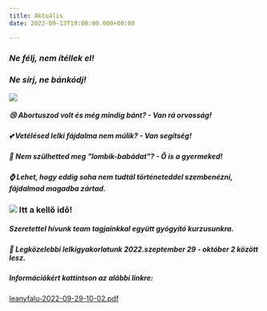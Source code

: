 ```yaml
---
title: Aktuális
date: 2022-09-13T19:00:00.000+00:00

---
```

### **_Ne félj, nem ítéllek el!_**

### **_Ne sírj, ne bánkódj!_**

![](/uploads/236119006_309811004265737_8324925701847262768_n.jpg)

##### 😢 Abortuszod volt és még mindig bánt? - **_Van rá orvosság_**_!_

##### 💕 Vetélésed lelki fájdalma nem múlik? - **_Van segítség!_**

##### 🌻 Nem szülhetted meg "lombik-babádat"? - **_Ő is a gyermeked!_**

##### ⌚ Lehet, hogy eddig soha nem tudtál történeteddel szembenézni, fájdalmad magadba zártad.

### ![](/uploads/71144982_2350512884996632_4872907544277811200_n.jpg)                  Itt a kellő idő!

##### Szeretettel hívunk team tagjainkkal együtt gyógyító kurzusunkra.

##### 🔔 Legközelebbi lelkigyakorlatunk 2022.szeptember 29 - október 2 között lesz.

##### **Információkért** kattintson az alábbi linkre:

[leanyfalu-2022-09-29-10-02.pdf](/uploads/leanyfalu-2022-09-29-10-02.pdf "leanyfalu-2022-09-29-10-02.pdf")